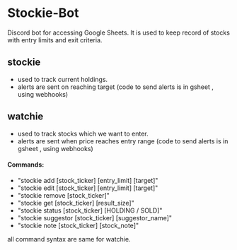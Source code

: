# Stockie-Bot
Discord bot for accessing Google Sheets.
It is used to keep record of stocks with entry limits and exit criteria.

## stockie 
- used to track current holdings. 
- alerts are sent on reaching target (code to send alerts is in gsheet , using webhooks)
## watchie 
- used to track stocks which we want to enter. 
- alerts are sent when price reaches entry range (code to send alerts is in gsheet , using webhooks)

#### Commands:
- "stockie add [stock_ticker] [entry_limit] [target]"
- "stockie edit [stock_ticker] [entry_limit] [target]" 
- "stockie remove [stock_ticker]"
- "stockie get [stock_ticker] [result_size]"
- "stockie status [stock_ticker] [HOLDING / SOLD]"
- "stockie suggestor [stock_ticker] [suggestor_name]"
- "stockie note [stock_ticker] [stock_note]"

all command syntax are same for watchie.


